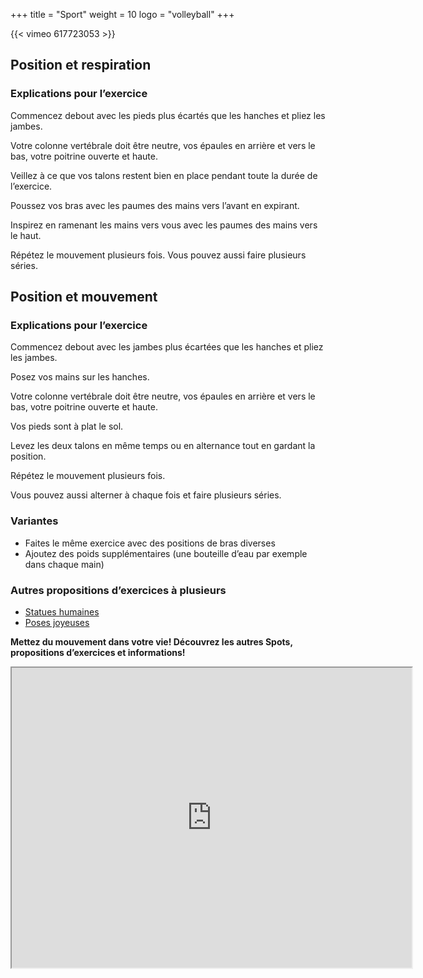 +++
title = "Sport"
weight = 10
logo = "volleyball"
+++

{{< vimeo 617723053 >}}


## Position et respiration

### Explications pour l’exercice

Commencez debout avec les pieds plus écartés que les hanches et pliez les jambes.

Votre colonne vertébrale doit être neutre, vos épaules en arrière et vers le bas, votre poitrine ouverte et haute. 

Veillez à ce que vos talons restent bien en place pendant toute la durée de l’exercice.

Poussez vos bras avec les paumes des mains vers l’avant en expirant.

Inspirez en ramenant les mains vers vous avec les paumes des mains vers le haut.

Répétez le mouvement plusieurs fois. Vous pouvez aussi faire plusieurs séries.

## Position et mouvement

### Explications pour l’exercice

Commencez debout avec les jambes plus écartées que les hanches et pliez les jambes.

Posez vos mains sur les hanches.

Votre colonne vertébrale doit être neutre, vos épaules en arrière et vers le bas, votre poitrine ouverte et haute. 

Vos pieds sont à plat le sol.

Levez les deux talons en même temps ou en alternance tout en gardant la position.

Répétez le mouvement plusieurs fois.

Vous pouvez aussi alterner à chaque fois et faire plusieurs séries.

### Variantes

- Faites le même exercice avec des positions de bras diverses
- Ajoutez des poids supplémentaires (une bouteille d’eau par exemple dans chaque main)

### Autres propositions d’exercices à plusieurs

- [Statues humaines](https://www.schulebewegt.ch/fr/aufgaben/Statues_humaines)
- [Poses joyeuses](https://www.schulebewegt.ch/fr/aufgaben/Poses_joyeuses)


**Mettez du mouvement dans votre vie! Découvrez les autres Spots, propositions d’exercices et informations!**

<iframe src="https://www.google.com/maps/d/embed?mid=1gqR4NTENT5FtUAxssizyKWbiyuVFBu8&ehbc=2E312F" width="640" height="480"></iframe>
